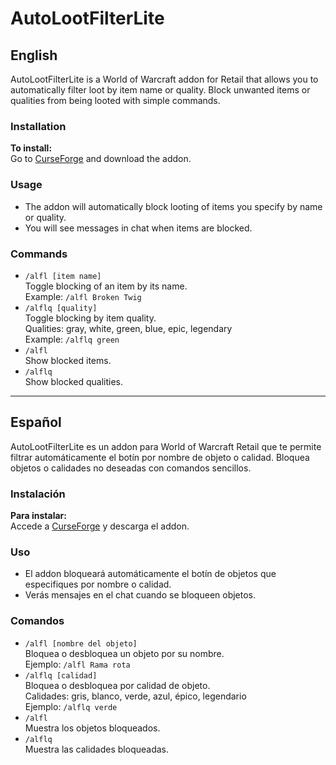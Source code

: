 # AutoLootFilterLite

## English

AutoLootFilterLite is a World of Warcraft addon for Retail that allows you to automatically filter loot by item name or quality. Block unwanted items or qualities from being looted with simple commands.

### Installation

**To install:**  
Go to [CurseForge](https://www.curseforge.com/wow/addons/auto-loot-filter) and download the addon.


### Usage

- The addon will automatically block looting of items you specify by name or quality.
- You will see messages in chat when items are blocked.

### Commands

- `/alfl [item name]`  
  Toggle blocking of an item by its name.  
  Example: `/alfl Broken Twig`
- `/alflq [quality]`  
  Toggle blocking by item quality.  
  Qualities: gray, white, green, blue, epic, legendary  
  Example: `/alflq green`
- `/alfl`  
  Show blocked items.
- `/alflq`  
  Show blocked qualities.

---

## Español

AutoLootFilterLite es un addon para World of Warcraft Retail que te permite filtrar automáticamente el botín por nombre de objeto o calidad. Bloquea objetos o calidades no deseadas con comandos sencillos.

### Instalación

**Para instalar:**  
Accede a [CurseForge](https://www.curseforge.com/wow/addons/auto-loot-filter) y descarga el addon.

### Uso

- El addon bloqueará automáticamente el botín de objetos que especifiques por nombre o calidad.
- Verás mensajes en el chat cuando se bloqueen objetos.

### Comandos

- `/alfl [nombre del objeto]`  
  Bloquea o desbloquea un objeto por su nombre.  
  Ejemplo: `/alfl Rama rota`
- `/alflq [calidad]`  
  Bloquea o desbloquea por calidad de objeto.  
  Calidades: gris, blanco, verde, azul, épico, legendario  
  Ejemplo: `/alflq verde`
- `/alfl`  
  Muestra los objetos bloqueados.
- `/alflq`  
  Muestra las calidades bloqueadas.

